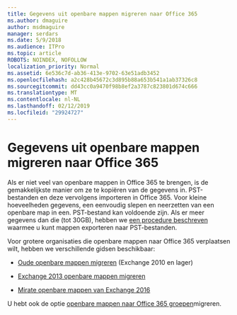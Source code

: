 ```yaml
---
title: Gegevens uit openbare mappen migreren naar Office 365
ms.author: dmaguire
author: msdmaguire
manager: serdars
ms.date: 5/9/2018
ms.audience: ITPro
ms.topic: article
ROBOTS: NOINDEX, NOFOLLOW
localization_priority: Normal
ms.assetid: 6e536c7d-ab36-413e-9702-63e51adb3452
ms.openlocfilehash: a2c428b45672c3d895b88a653b541a1ab37326c8
ms.sourcegitcommit: dd43cc0a9470f98b8ef2a3787c823801d674c666
ms.translationtype: MT
ms.contentlocale: nl-NL
ms.lasthandoff: 02/12/2019
ms.locfileid: "29924727"
---
```

# <a name="migrate-public-folder-data-to-office-365"></a>Gegevens uit openbare mappen migreren naar Office 365

Als er niet veel van openbare mappen in Office 365 te brengen, is de gemakkelijkste manier om ze te kopiëren van de gegevens in. PST-bestanden en deze vervolgens importeren in Office 365. Voor kleine hoeveelheden gegevens, een eenvoudig slepen en neerzetten van een openbare map in een. PST-bestand kan voldoende zijn. Als er meer gegevens dan die (tot 30GB), hebben we [een procedure beschreven](https://technet.microsoft.com/library/dn874017%28v=exchg.150%29.aspx) waarmee u kunt mappen exporteren naar PST-bestanden. 
  
Voor grotere organisaties die openbare mappen naar Office 365 verplaatsen wilt, hebben we verschillende gidsen beschikbaar:
  
- [Oude openbare mappen migreren](https://technet.microsoft.com/library/dn874017%28v=exchg.150%29.aspx) (Exchange 2010 en lager) 
    
- [Exchange 2013 openbare mappen migreren](https://technet.microsoft.com/library/mt798260%28v=exchg.150%29.aspx)
    
- [Mirate openbare mappen van Exchange 2016](https://technet.microsoft.com/library/mt798260%28v=exchg.160%29.aspx)
    
U hebt ook de optie [openbare mappen naar Office 365 groepen](https://technet.microsoft.com/library/mt843872%28v=exchg.150%29.aspx)migreren.
  

